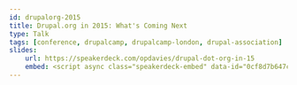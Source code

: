 ```yaml
---
id: drupalorg-2015
title: Drupal.org in 2015: What's Coming Next
type: Talk
tags: [conference, drupalcamp, drupalcamp-london, drupal-association]
slides:
    url: https://speakerdeck.com/opdavies/drupal-dot-org-in-15
    embed: <script async class="speakerdeck-embed" data-id="0cf8d7b647c94ae289e9db2b46a9e8f2" data-ratio="1.77777777777778" src="//speakerdeck.com/assets/embed.js"></script>
---
```

